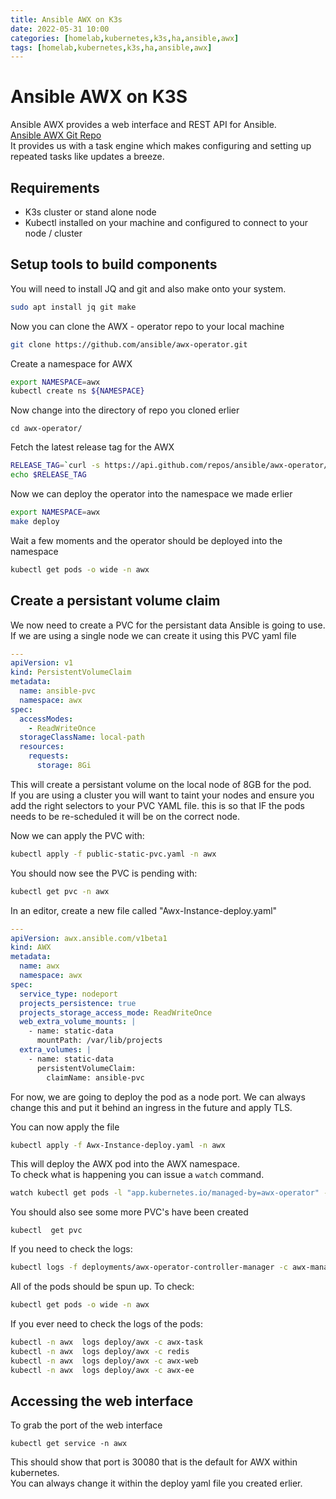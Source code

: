 ```yaml
---
title: Ansible AWX on K3s
date: 2022-05-31 10:00
categories: [homelab,kubernetes,k3s,ha,ansible,awx]
tags: [homelab,kubernetes,k3s,ha,ansible,awx]
---
```

# Ansible AWX on K3S
Ansible AWX provides a web interface and REST API for Ansible.  
[Ansible AWX Git Repo](https://github.com/ansible/awx)  
It provides us with a task engine which makes configuring and setting up repeated tasks like updates a breeze. 

## Requirements
* K3s cluster or stand alone node
* Kubectl installed on your machine and configured to connect to your node / cluster

## Setup tools to build components
You will need to install JQ and git and also make onto your system. 
```bash
sudo apt install jq git make
```
Now you can clone the AWX - operator repo to your local machine
```bash
git clone https://github.com/ansible/awx-operator.git
```
Create a namespace for AWX
```bash
export NAMESPACE=awx
kubectl create ns ${NAMESPACE}
```
Now change into the directory of repo you cloned erlier
```
cd awx-operator/
```
Fetch the latest release tag for the AWX 
``` bash
RELEASE_TAG=`curl -s https://api.github.com/repos/ansible/awx-operator/releases/latest | grep tag_name | cut -d '"' -f 4`
echo $RELEASE_TAG
```
Now we can deploy the operator into the namespace we made erlier
```bash
export NAMESPACE=awx
make deploy
```
Wait a few moments and the operator should be deployed into the namespace
```bash
kubectl get pods -o wide -n awx
```
## Create a persistant volume claim 
We now need to create a PVC for the persistant data Ansible is going to use.   
If we are using a single node we can create it using this PVC yaml file
```yaml
---
apiVersion: v1
kind: PersistentVolumeClaim
metadata:
  name: ansible-pvc
  namespace: awx
spec:
  accessModes:
    - ReadWriteOnce
  storageClassName: local-path
  resources:
    requests:
      storage: 8Gi

```
This will create a persistant volume on the local node of 8GB for the pod.  
If you are using a cluster you will want to taint your nodes and ensure you add the right selectors to your PVC YAML file. this is so that IF the pods needs to be re-scheduled it will be on the correct node.  
  
    
Now we can apply the PVC with:  
```bash
kubectl apply -f public-static-pvc.yaml -n awx
```
You should now see the PVC is pending with:  
```bash
kubectl get pvc -n awx
```
In an editor, create a new file called "Awx-Instance-deploy.yaml"
```yaml
---
apiVersion: awx.ansible.com/v1beta1
kind: AWX
metadata:
  name: awx
  namespace: awx
spec:
  service_type: nodeport
  projects_persistence: true
  projects_storage_access_mode: ReadWriteOnce
  web_extra_volume_mounts: |
    - name: static-data
      mountPath: /var/lib/projects
  extra_volumes: |
    - name: static-data
      persistentVolumeClaim:
        claimName: ansible-pvc
```
For now, we are going to deploy the pod as a node port. We can always change this and put it behind an ingress in the future and apply TLS.  
  
You can now apply the file
```bash
kubectl apply -f Awx-Instance-deploy.yaml -n awx
```
This will deploy the AWX pod into the AWX namespace.  
To check what is happening you can issue a ```watch``` command.  
```bash
watch kubectl get pods -l "app.kubernetes.io/managed-by=awx-operator" -n awx
```
You should also see some more PVC's have been created
```
kubectl  get pvc
```
If you need to check the logs:  
```bash
kubectl logs -f deployments/awx-operator-controller-manager -c awx-manager
```
All of the pods should be spun up. To check:
```bash
kubectl get pods -o wide -n awx
```
If you ever need to check the logs of the pods:
```bash
kubectl -n awx  logs deploy/awx -c awx-task
kubectl -n awx  logs deploy/awx -c redis
kubectl -n awx  logs deploy/awx -c awx-web
kubectl -n awx  logs deploy/awx -c awx-ee
```
## Accessing the web interface
To grab the port of the web interface
```
kubectl get service -n awx
```
This should show that port is 30080 that is the default for AWX within kubernetes.  
You can always change it within the deploy yaml file you created erlier. 